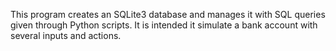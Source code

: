 This program creates an SQLite3 database and manages it with SQL queries given through Python scripts.
It is intended it simulate a bank account with several inputs and actions.
